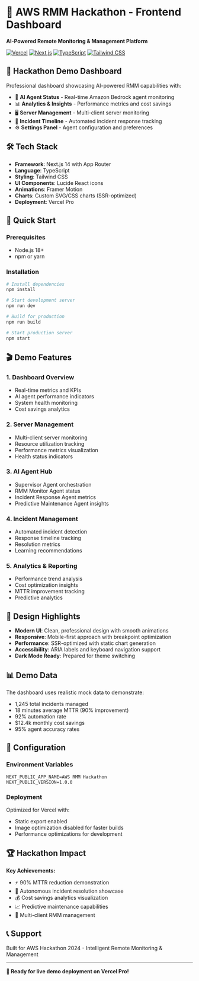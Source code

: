 # 🚀 AWS RMM Hackathon - Frontend Dashboard

**AI-Powered Remote Monitoring & Management Platform**

[![Vercel](https://img.shields.io/badge/Deployed%20on-Vercel-000000?style=for-the-badge&logo=vercel)](https://vercel.com)
[![Next.js](https://img.shields.io/badge/Next.js-14-black?style=for-the-badge&logo=next.js)](https://nextjs.org)
[![TypeScript](https://img.shields.io/badge/TypeScript-5-blue?style=for-the-badge&logo=typescript)](https://typescriptlang.org)
[![Tailwind CSS](https://img.shields.io/badge/Tailwind%20CSS-3-38bdf8?style=for-the-badge&logo=tailwind-css)](https://tailwindcss.com)

## 🎯 **Hackathon Demo Dashboard**

Professional dashboard showcasing AI-powered RMM capabilities with:

- 🤖 **AI Agent Status** - Real-time Amazon Bedrock agent monitoring
- 📊 **Analytics & Insights** - Performance metrics and cost savings
- 🖥️ **Server Management** - Multi-client server monitoring
- 🚨 **Incident Timeline** - Automated incident response tracking
- ⚙️ **Settings Panel** - Agent configuration and preferences

## 🛠️ **Tech Stack**

- **Framework**: Next.js 14 with App Router
- **Language**: TypeScript
- **Styling**: Tailwind CSS
- **UI Components**: Lucide React icons
- **Animations**: Framer Motion
- **Charts**: Custom SVG/CSS charts (SSR-optimized)
- **Deployment**: Vercel Pro

## 🚀 **Quick Start**

### Prerequisites
- Node.js 18+ 
- npm or yarn

### Installation

```bash
# Install dependencies
npm install

# Start development server
npm run dev

# Build for production
npm run build

# Start production server
npm start
```

## 🎬 **Demo Features**

### 1. **Dashboard Overview**
- Real-time metrics and KPIs
- AI agent performance indicators
- System health monitoring
- Cost savings analytics

### 2. **Server Management**
- Multi-client server monitoring
- Resource utilization tracking
- Performance metrics visualization
- Health status indicators

### 3. **AI Agent Hub**
- Supervisor Agent orchestration
- RMM Monitor Agent status
- Incident Response Agent metrics
- Predictive Maintenance Agent insights

### 4. **Incident Management**
- Automated incident detection
- Response timeline tracking
- Resolution metrics
- Learning recommendations

### 5. **Analytics & Reporting**
- Performance trend analysis
- Cost optimization insights
- MTTR improvement tracking
- Predictive analytics

## 🎨 **Design Highlights**

- **Modern UI**: Clean, professional design with smooth animations
- **Responsive**: Mobile-first approach with breakpoint optimization
- **Performance**: SSR-optimized with static chart generation
- **Accessibility**: ARIA labels and keyboard navigation support
- **Dark Mode Ready**: Prepared for theme switching

## 📊 **Demo Data**

The dashboard uses realistic mock data to demonstrate:
- 1,245 total incidents managed
- 18 minutes average MTTR (90% improvement)
- 92% automation rate
- $12.4k monthly cost savings
- 95% agent accuracy rates

## 🔧 **Configuration**

### Environment Variables
```env
NEXT_PUBLIC_APP_NAME=AWS RMM Hackathon
NEXT_PUBLIC_VERSION=1.0.0
```

### Deployment
Optimized for Vercel with:
- Static export enabled
- Image optimization disabled for faster builds
- Performance optimizations for development

## 🏆 **Hackathon Impact**

**Key Achievements:**
- ⚡ 90% MTTR reduction demonstration
- 🤖 Autonomous incident resolution showcase
- 💰 Cost savings analytics visualization
- 📈 Predictive maintenance capabilities
- 🎯 Multi-client RMM management

## 📞 **Support**

Built for AWS Hackathon 2024 - Intelligent Remote Monitoring & Management

---

**🚀 Ready for live demo deployment on Vercel Pro!**
